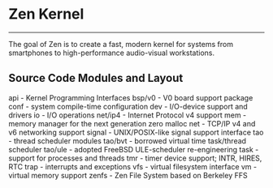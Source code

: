 # Zen Kernel
---

The goal of Zen is to create a fast, modern kernel for systems from smartphones
to high-performance audio-visual workstations.

## Source Code Modules and Layout

api		- Kernel Programming Interfaces
bsp/v0		- V0 board support package
conf		- system compile-time configuration
dev		- I/O-device support and drivers
io		- I/O operations
net/ip4		- Internet Protocol v4 support
mem		- memory manager for the next generation zero malloc
net		- TCP/IP v4 and v6 networking support
signal		- UNIX/POSIX-like signal support interface
tao		- thread scheduler modules
tao/bvt		- borrowed virtual time task/thread scheduler
tao/ule		- adopted FreeBSD ULE-scheduler re-engineering
task		- support for processes and threads
tmr		- timer device support; INTR, HIRES, RTC
trap		- interrupts and exceptions
vfs		- virtual filesystem interface
vm		- virtual memory support
zenfs		- Zen File System based on Berkeley FFS

